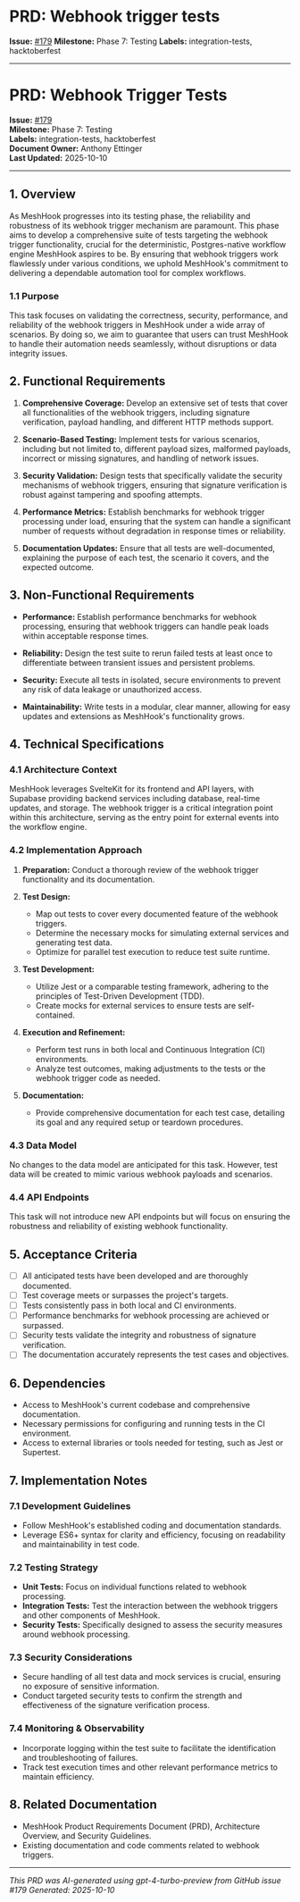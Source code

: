 # PRD: Webhook trigger tests

**Issue:** [#179](https://github.com/profullstack/meshhook/issues/179)
**Milestone:** Phase 7: Testing
**Labels:** integration-tests, hacktoberfest

---

# PRD: Webhook Trigger Tests

**Issue:** [#179](https://github.com/profullstack/meshhook/issues/179)  
**Milestone:** Phase 7: Testing  
**Labels:** integration-tests, hacktoberfest  
**Document Owner:** Anthony Ettinger  
**Last Updated:** 2025-10-10  

---

## 1. Overview

As MeshHook progresses into its testing phase, the reliability and robustness of its webhook trigger mechanism are paramount. This phase aims to develop a comprehensive suite of tests targeting the webhook trigger functionality, crucial for the deterministic, Postgres-native workflow engine MeshHook aspires to be. By ensuring that webhook triggers work flawlessly under various conditions, we uphold MeshHook's commitment to delivering a dependable automation tool for complex workflows.

### 1.1 Purpose

This task focuses on validating the correctness, security, performance, and reliability of the webhook triggers in MeshHook under a wide array of scenarios. By doing so, we aim to guarantee that users can trust MeshHook to handle their automation needs seamlessly, without disruptions or data integrity issues.

## 2. Functional Requirements

1. **Comprehensive Coverage:** Develop an extensive set of tests that cover all functionalities of the webhook triggers, including signature verification, payload handling, and different HTTP methods support.
   
2. **Scenario-Based Testing:** Implement tests for various scenarios, including but not limited to, different payload sizes, malformed payloads, incorrect or missing signatures, and handling of network issues.
   
3. **Security Validation:** Design tests that specifically validate the security mechanisms of webhook triggers, ensuring that signature verification is robust against tampering and spoofing attempts.
   
4. **Performance Metrics:** Establish benchmarks for webhook trigger processing under load, ensuring that the system can handle a significant number of requests without degradation in response times or reliability.
   
5. **Documentation Updates:** Ensure that all tests are well-documented, explaining the purpose of each test, the scenario it covers, and the expected outcome.

## 3. Non-Functional Requirements

- **Performance:** Establish performance benchmarks for webhook processing, ensuring that webhook triggers can handle peak loads within acceptable response times.
  
- **Reliability:** Design the test suite to rerun failed tests at least once to differentiate between transient issues and persistent problems.
  
- **Security:** Execute all tests in isolated, secure environments to prevent any risk of data leakage or unauthorized access.
  
- **Maintainability:** Write tests in a modular, clear manner, allowing for easy updates and extensions as MeshHook's functionality grows.

## 4. Technical Specifications

### 4.1 Architecture Context

MeshHook leverages SvelteKit for its frontend and API layers, with Supabase providing backend services including database, real-time updates, and storage. The webhook trigger is a critical integration point within this architecture, serving as the entry point for external events into the workflow engine.

### 4.2 Implementation Approach

1. **Preparation:** Conduct a thorough review of the webhook trigger functionality and its documentation.
   
2. **Test Design:**
   - Map out tests to cover every documented feature of the webhook triggers.
   - Determine the necessary mocks for simulating external services and generating test data.
   - Optimize for parallel test execution to reduce test suite runtime.
   
3. **Test Development:**
   - Utilize Jest or a comparable testing framework, adhering to the principles of Test-Driven Development (TDD).
   - Create mocks for external services to ensure tests are self-contained.
   
4. **Execution and Refinement:**
   - Perform test runs in both local and Continuous Integration (CI) environments.
   - Analyze test outcomes, making adjustments to the tests or the webhook trigger code as needed.
   
5. **Documentation:**
   - Provide comprehensive documentation for each test case, detailing its goal and any required setup or teardown procedures.

### 4.3 Data Model

No changes to the data model are anticipated for this task. However, test data will be created to mimic various webhook payloads and scenarios.

### 4.4 API Endpoints

This task will not introduce new API endpoints but will focus on ensuring the robustness and reliability of existing webhook functionality.

## 5. Acceptance Criteria

- [ ] All anticipated tests have been developed and are thoroughly documented.
- [ ] Test coverage meets or surpasses the project's targets.
- [ ] Tests consistently pass in both local and CI environments.
- [ ] Performance benchmarks for webhook processing are achieved or surpassed.
- [ ] Security tests validate the integrity and robustness of signature verification.
- [ ] The documentation accurately represents the test cases and objectives.

## 6. Dependencies

- Access to MeshHook's current codebase and comprehensive documentation.
- Necessary permissions for configuring and running tests in the CI environment.
- Access to external libraries or tools needed for testing, such as Jest or Supertest.

## 7. Implementation Notes

### 7.1 Development Guidelines

- Follow MeshHook's established coding and documentation standards.
- Leverage ES6+ syntax for clarity and efficiency, focusing on readability and maintainability in test code.

### 7.2 Testing Strategy

- **Unit Tests:** Focus on individual functions related to webhook processing.
- **Integration Tests:** Test the interaction between the webhook triggers and other components of MeshHook.
- **Security Tests:** Specifically designed to assess the security measures around webhook processing.

### 7.3 Security Considerations

- Secure handling of all test data and mock services is crucial, ensuring no exposure of sensitive information.
- Conduct targeted security tests to confirm the strength and effectiveness of the signature verification process.

### 7.4 Monitoring & Observability

- Incorporate logging within the test suite to facilitate the identification and troubleshooting of failures.
- Track test execution times and other relevant performance metrics to maintain efficiency.

## 8. Related Documentation

- MeshHook Product Requirements Document (PRD), Architecture Overview, and Security Guidelines.
- Existing documentation and code comments related to webhook triggers.

---

*This PRD was AI-generated using gpt-4-turbo-preview from GitHub issue #179*
*Generated: 2025-10-10*
